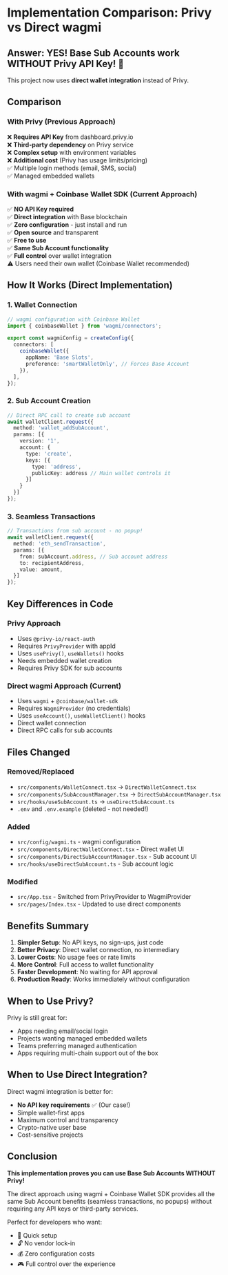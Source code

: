 # Implementation Comparison: Privy vs Direct wagmi

## Answer: YES! Base Sub Accounts work WITHOUT Privy API Key! 🎉

This project now uses **direct wallet integration** instead of Privy.

## Comparison

### With Privy (Previous Approach)
❌ **Requires API Key** from dashboard.privy.io  
❌ **Third-party dependency** on Privy service  
❌ **Complex setup** with environment variables  
❌ **Additional cost** (Privy has usage limits/pricing)  
✅ Multiple login methods (email, SMS, social)  
✅ Managed embedded wallets  

### With wagmi + Coinbase Wallet SDK (Current Approach)
✅ **NO API Key required**  
✅ **Direct integration** with Base blockchain  
✅ **Zero configuration** - just install and run  
✅ **Open source** and transparent  
✅ **Free to use**  
✅ **Same Sub Account functionality**  
✅ **Full control** over wallet integration  
⚠️ Users need their own wallet (Coinbase Wallet recommended)

## How It Works (Direct Implementation)

### 1. Wallet Connection
```typescript
// wagmi configuration with Coinbase Wallet
import { coinbaseWallet } from 'wagmi/connectors';

export const wagmiConfig = createConfig({
  connectors: [
    coinbaseWallet({
      appName: 'Base Slots',
      preference: 'smartWalletOnly', // Forces Base Account
    }),
  ],
});
```

### 2. Sub Account Creation
```typescript
// Direct RPC call to create sub account
await walletClient.request({
  method: 'wallet_addSubAccount',
  params: [{
    version: '1',
    account: {
      type: 'create',
      keys: [{
        type: 'address',
        publicKey: address // Main wallet controls it
      }]
    }
  }]
});
```

### 3. Seamless Transactions
```typescript
// Transactions from sub account - no popup!
await walletClient.request({
  method: 'eth_sendTransaction',
  params: [{
    from: subAccount.address, // Sub account address
    to: recipientAddress,
    value: amount,
  }]
});
```

## Key Differences in Code

### Privy Approach
- Uses `@privy-io/react-auth`
- Requires `PrivyProvider` with appId
- Uses `usePrivy()`, `useWallets()` hooks
- Needs embedded wallet creation
- Requires Privy SDK for sub accounts

### Direct wagmi Approach (Current)
- Uses `wagmi` + `@coinbase/wallet-sdk`
- Requires `WagmiProvider` (no credentials)
- Uses `useAccount()`, `useWalletClient()` hooks
- Direct wallet connection
- Direct RPC calls for sub accounts

## Files Changed

### Removed/Replaced
- `src/components/WalletConnect.tsx` → `DirectWalletConnect.tsx`
- `src/components/SubAccountManager.tsx` → `DirectSubAccountManager.tsx`
- `src/hooks/useSubAccount.ts` → `useDirectSubAccount.ts`
- `.env` and `.env.example` (deleted - not needed!)

### Added
- `src/config/wagmi.ts` - wagmi configuration
- `src/components/DirectWalletConnect.tsx` - Direct wallet UI
- `src/components/DirectSubAccountManager.tsx` - Sub account UI
- `src/hooks/useDirectSubAccount.ts` - Sub account logic

### Modified
- `src/App.tsx` - Switched from PrivyProvider to WagmiProvider
- `src/pages/Index.tsx` - Updated to use direct components

## Benefits Summary

1. **Simpler Setup**: No API keys, no sign-ups, just code
2. **Better Privacy**: Direct wallet connection, no intermediary
3. **Lower Costs**: No usage fees or rate limits
4. **More Control**: Full access to wallet functionality
5. **Faster Development**: No waiting for API approval
6. **Production Ready**: Works immediately without configuration

## When to Use Privy?

Privy is still great for:
- Apps needing email/social login
- Projects wanting managed embedded wallets
- Teams preferring managed authentication
- Apps requiring multi-chain support out of the box

## When to Use Direct Integration?

Direct wagmi integration is better for:
- **No API key requirements** ✅ (Our case!)
- Simple wallet-first apps
- Maximum control and transparency
- Crypto-native user base
- Cost-sensitive projects

## Conclusion

**This implementation proves you can use Base Sub Accounts WITHOUT Privy!** 

The direct approach using wagmi + Coinbase Wallet SDK provides all the same Sub Account benefits (seamless transactions, no popups) without requiring any API keys or third-party services.

Perfect for developers who want:
- 🚀 Quick setup
- 🔓 No vendor lock-in
- 💰 Zero configuration costs
- 🎮 Full control over the experience
